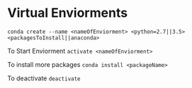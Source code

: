 # Virtual Enviorments

`conda create --name <nameOfEnviorment> <python=2.7||3.5> <packagesToInstall||anaconda>`

To Start Enviorment
`activate <nameOfEnviorment>`

To install more packages
`conda install <packageName>`

To deactivate
`deactivate`

